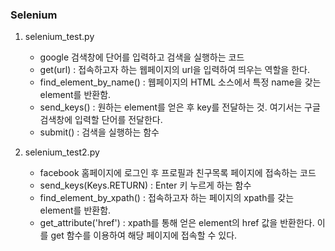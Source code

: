### Selenium

1. selenium_test.py
   - google 검색창에 단어를 입력하고 검색을 실행하는 코드
   - get(url) : 접속하고자 하는 웹페이지의 url을 입력하여 띄우는 역할을 한다.
   - find_element_by_name() : 웹페이지의 HTML 소스에서 특정 name을 갖는 element를 반환함.
   - send_keys() : 원하는 element를 얻은 후 key를 전달하는 것. 여기서는 구글 검색창에 입력할 단어를 전달한다.
   - submit() : 검색을 실행하는 함수



2. selenium_test2.py
   - facebook 홈페이지에 로그인 후 프로필과 친구목록 페이지에 접속하는 코드
   - send_keys(Keys.RETURN) : Enter 키 누르게 하는 함수
   - find_element_by_xpath() : 접속하고자 하는 페이지의 xpath를 갖는 element를 반환함.
   - get_attribute('href') : xpath를 통해 얻은 element의 href 값을 반환한다. 이를 get 함수를 이용하여 해당 페이지에 접속할 수 있다.


